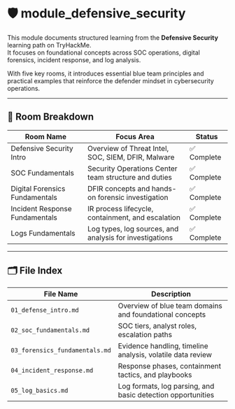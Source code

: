 # 🛡️ module_defensive_security

This module documents structured learning from the **Defensive Security** learning path on TryHackMe.  
It focuses on foundational concepts across SOC operations, digital forensics, incident response, and log analysis.

With five key rooms, it introduces essential blue team principles and practical examples that reinforce the defender mindset in cybersecurity operations.

---

## 🧠 Room Breakdown

| Room Name                      | Focus Area                                             | Status   |
|-------------------------------|--------------------------------------------------------|----------|
| Defensive Security Intro      | Overview of Threat Intel, SOC, SIEM, DFIR, Malware     | ✅ Complete |
| SOC Fundamentals              | Security Operations Center team structure and duties   | ✅ Complete |
| Digital Forensics Fundamentals| DFIR concepts and hands-on forensic investigation      | ✅ Complete |
| Incident Response Fundamentals| IR process lifecycle, containment, and escalation      | ✅ Complete |
| Logs Fundamentals             | Log types, log sources, and analysis for investigations| ✅ Complete |

---

## 🗂️ File Index

| File Name                      | Description                                                      |
|-------------------------------|------------------------------------------------------------------|
| `01_defense_intro.md`         | Overview of blue team domains and foundational concepts          |
| `02_soc_fundamentals.md`      | SOC tiers, analyst roles, escalation paths                       |
| `03_forensics_fundamentals.md`| Evidence handling, timeline analysis, volatile data review       |
| `04_incident_response.md`     | Response phases, containment tactics, and playbooks              |
| `05_log_basics.md`            | Log formats, log parsing, and basic detection opportunities      |
